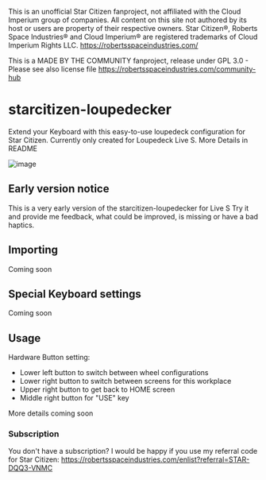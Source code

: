This is an unofficial Star Citizen fanproject, not affiliated with the Cloud Imperium group of companies.
All content on this site not authored by its host or users are property of their respective owners.
Star Citizen®, Roberts Space Industries® and Cloud Imperium® are registered trademarks of Cloud Imperium Rights LLC.
https://robertsspaceindustries.com/

This is a MADE BY THE COMMUNITY fanproject, release under GPL 3.0 - Please see also license file
https://robertsspaceindustries.com/community-hub

# starcitizen-loupedecker
Extend your Keyboard with this easy-to-use loupedeck configuration for Star Citizen. Currently only created for Loupedeck Live S. More Details in README

![image](https://github.com/makerlu/starcitizen-loupedecker/blob/main/starcitizen-loupedecker.jpg)

## Early version notice
This is a very early version of the starcitizen-loupedecker for Live S
Try it and provide me feedback, what could be improved, is missing or have a bad haptics.


## Importing
Coming soon

## Special Keyboard settings
Coming soon

## Usage
Hardware Button setting:
- Lower left button to switch between wheel configurations
- Lower right button to switch between screens for this workplace
- Upper right button to get back to HOME screen
- Middle right button for "USE" key

More details coming soon


### Subscription
You don't have a subscription?
I would be happy if you use my referral code for Star Citizen:
https://robertsspaceindustries.com/enlist?referral=STAR-DQQ3-VNMC
